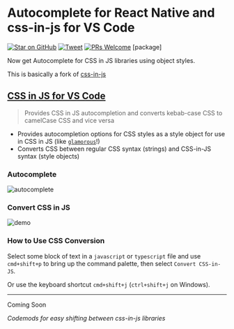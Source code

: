 # Autocomplete for React Native and css-in-js for VS Code

[![Star on GitHub][github-star-badge]][github-star] [![Tweet][twitter-badge]][twitter]
[![PRs Welcome][prs-badge]][prs]
[package]

Now get Autocomplete for CSS in JS libraries using object styles.

This is basically a fork of [css-in-js](https://github.com/ansumanshah/css-in-js)

## [CSS in JS for VS Code](https://marketplace.visualstudio.com/items?itemName=XantreGodlike.convert-css-in-js-reborn)

> Provides CSS in JS autocompletion and converts kebab-case CSS to camelCase CSS and vice versa

- Provides autocompletion options for CSS styles as a style object for use in CSS in JS (like [`glamorous`](https://github.com/paypal/glamorous/)!)
- Converts CSS between regular CSS syntax (strings) and CSS-in-JS syntax (style objects)

### Autocomplete

![autocomplete](https://user-images.githubusercontent.com/737065/30726961-1fbd6794-9f1c-11e7-828b-fc6793b238bc.gif)

### Convert CSS in JS

![demo](https://user-images.githubusercontent.com/737065/28219279-6ffbf4c4-6889-11e7-8d3d-51637fe90856.gif)

### How to Use CSS Conversion

Select some block of text in a `javascript` or `typescript` file and use `cmd+shift+p` to bring up the command palette, then select `Convert CSS-in-JS`.

Or use the keyboard shortcut `cmd+shift+j` (`ctrl+shift+j` on Windows).

---

Coming Soon

_Codemods for easy shifting between css-in-js libraries_

[autocomplete-demo]: https://raw.githubusercontent.com/XantreGodlike/css-in-js/master/packages/atom-css-in-js/cssinjs.gif
[native-demo]: https://raw.githubusercontent.com/XantreGodlike/css-in-js/master/packages/atom-css-in-js/native.gif
[converter-demo]: https://raw.githubusercontent.com/XantreGodlike/css-in-js/master/packages/atom-css-in-js/example.gif
[github-star-badge]: https://img.shields.io/github/stars/XantreGodlike/css-in-js.svg?style=social
[github-star]: https://github.com/XantreGodlike/css-in-js/stargazers
[twitter]: https://twitter.com/intent/tweet?text=Check%20out%20Atom%20Autocomplete%20css-in-js!%20https://github.com/XantreGodlike/css-in-js%20%F0%9F%91%8D
[twitter-badge]: https://img.shields.io/twitter/url/https/github.com/XantreGodlike/css-in-js.svg?style=social
[prs-badge]: https://img.shields.io/badge/PRs-welcome-brightgreen.svg?style=flat-square
[prs]: http://makeapullrequest.com
